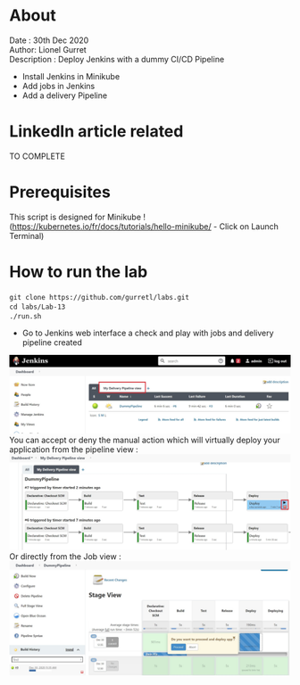 # About
Date : 30th Dec 2020  
Author: Lionel Gurret  
Description : Deploy Jenkins with a dummy CI/CD Pipeline
* Install Jenkins in Minikube
* Add jobs in Jenkins
* Add a delivery Pipeline

# LinkedIn article related
TO COMPLETE
# Prerequisites
This script is designed for Minikube !  
(https://kubernetes.io/fr/docs/tutorials/hello-minikube/ - Click on Launch Terminal)
# How to run the lab
`git clone https://github.com/gurretl/labs.git`  
`cd labs/Lab-13`  
`./run.sh`  
* Go to Jenkins web interface a check and play with jobs and delivery pipeline created
<img src="images/1.jpg" width="800" >  
You can accept or deny the manual action which will virtually deploy your application from the pipeline view :  
<img src="images/2.jpg" width="800" >  
Or directly from the Job view :  
<img src="images/3.jpg" width="800" >  



